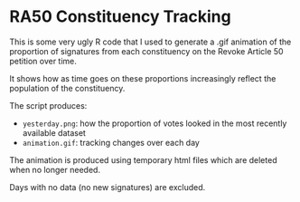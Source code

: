 # RA50 Constituency Tracking

This is some very ugly R code that I used to generate a .gif animation of the proportion of signatures from each constituency on the Revoke Article 50 petition over time.

It shows how as time goes on these proportions increasingly reflect the population of the constituency.

The script produces:

* `yesterday.png`: how the proportion of votes looked in the most recently available dataset
* `animation.gif`: tracking changes over each day

The animation is produced using temporary html files which are deleted when no longer needed.

Days with no data (no new signatures) are excluded.